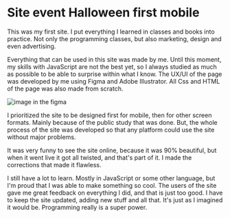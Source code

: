 # Site event Halloween first mobile

This was my first site. I put everything I learned in classes and books into practice. Not only the programming classes, but also marketing, design and even advertising.

Everything that can be used in this site was made by me. Until this moment, my skills with JavaScript are not the best yet, so I always studied as much as possible to be able to surprise within what I know.
The UX/UI of the page was developed by me using Figma and Adobe Illustrator.
All Css and HTML of the page was also made from scratch.

![image in the figma](https://user-images.githubusercontent.com/99356491/180003598-07b65341-7172-494a-a624-317387d40122.png)

I prioritized the site to be designed first for mobile, then for other screen formats. Mainly because of the public study that was done. But, the whole process of the site was developed so that any platform could use the site without major problems. 

It was very funny to see the site online, because it was 90% beautiful, but when it went live it got all twisted, and that's part of it. I made the corrections that made it flawless. 

I still have a lot to learn. Mostly in JavaScript or some other language, but I'm proud that I was able to make something so cool.
The users of the site gave me great feedback on everything I did, and that is just too good. I have to keep the site updated, adding new stuff and all that. It's just as I imagined it would be. 
Programming really is a super power.


